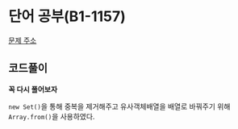 # 단어 공부(B1-1157)

[문제 주소](https://www.acmicpc.net/problem/1157)

## 코드풀이

**꼭 다시 풀어보자**

`new Set()`을 통해 중복을 제거해주고 유사객체배열을 배열로 바꿔주기 위해  
`Array.from()`을 사용하였다.
